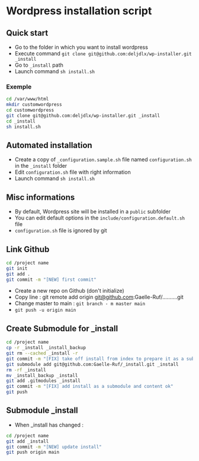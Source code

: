 # Wordpress installation script


## Quick start

- Go to the folder in which you want to install wordpress
- Execute command `git clone git@github.com:deljdlx/wp-installer.git _install`
- Go to `_install` path
- Launch command `sh install.sh`

### Exemple

```sh
cd /var/www/html
mkdir customwordpress
cd customwordpress
git clone git@github.com:deljdlx/wp-installer.git _install
cd _install
sh install.sh
```


## Automated installation

- Create a copy of `_configuration.sample.sh` file named `configuration.sh` in the `_install` folder
- Edit `configuration.sh` file with right information
- Launch command `sh install.sh`

## Misc informations

- By default, Wordpress site will be installed in a `public` subfolder
- You can edit default options in the `include/configuration.default.sh` file
- `configuration.sh` file is ignored by git

## Link Github

```sh
cd /project name
git init
git add .
git commit -m "[NEW] first commit"
```
- Create a new repo on Github (don't initialize)
- Copy line : git remote add origin git@github.com:Gaelle-Ruf/..........git
- Change master to main : `git branch - m master main`
- `git push -u origin main`

## Create Submodule for _install
```sh
cd /project name
cp -r _install _install_backup
git rm --cached _install -r
git commit -m "[FIX] take off install from index to prepare it as a submodule"
git submodule add git@github.com:Gaelle-Ruf/_install.git _install
rm -rf _install
mv _install_backup _install
git add .gitmodules _install
git commit -m "[FIX] add install as a submodule and content ok"
git push
```

## Submodule _install
- When _install has changed :
```sh
cd /project name
git add _install
git commit -m "[NEW] update install"
git push origin main
```

